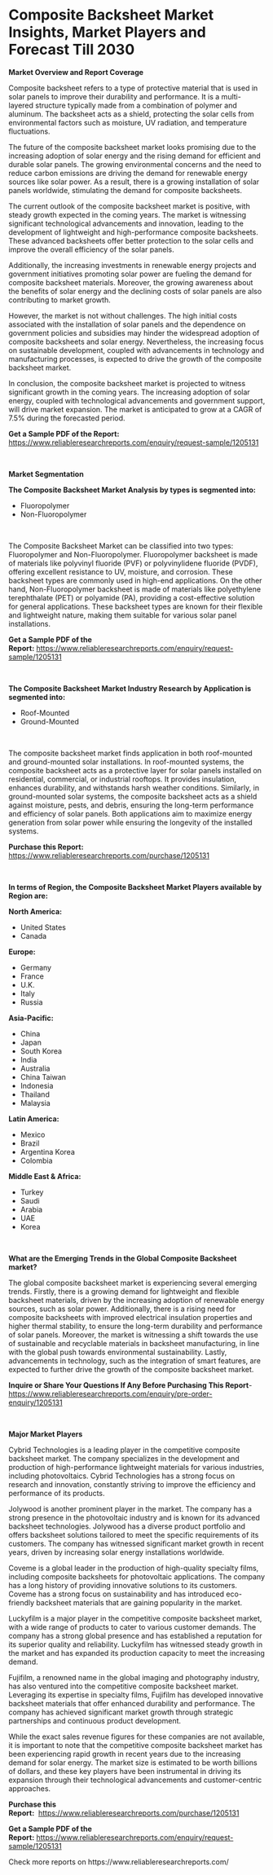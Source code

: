 <p><h1>Composite Backsheet Market Insights, Market Players and Forecast Till 2030</h1></p><p><strong>Market Overview and Report Coverage</strong></p>
<p><p>Composite backsheet refers to a type of protective material that is used in solar panels to improve their durability and performance. It is a multi-layered structure typically made from a combination of polymer and aluminum. The backsheet acts as a shield, protecting the solar cells from environmental factors such as moisture, UV radiation, and temperature fluctuations.</p><p>The future of the composite backsheet market looks promising due to the increasing adoption of solar energy and the rising demand for efficient and durable solar panels. The growing environmental concerns and the need to reduce carbon emissions are driving the demand for renewable energy sources like solar power. As a result, there is a growing installation of solar panels worldwide, stimulating the demand for composite backsheets.</p><p>The current outlook of the composite backsheet market is positive, with steady growth expected in the coming years. The market is witnessing significant technological advancements and innovation, leading to the development of lightweight and high-performance composite backsheets. These advanced backsheets offer better protection to the solar cells and improve the overall efficiency of the solar panels.</p><p>Additionally, the increasing investments in renewable energy projects and government initiatives promoting solar power are fueling the demand for composite backsheet materials. Moreover, the growing awareness about the benefits of solar energy and the declining costs of solar panels are also contributing to market growth.</p><p>However, the market is not without challenges. The high initial costs associated with the installation of solar panels and the dependence on government policies and subsidies may hinder the widespread adoption of composite backsheets and solar energy. Nevertheless, the increasing focus on sustainable development, coupled with advancements in technology and manufacturing processes, is expected to drive the growth of the composite backsheet market.</p><p>In conclusion, the composite backsheet market is projected to witness significant growth in the coming years. The increasing adoption of solar energy, coupled with technological advancements and government support, will drive market expansion. The market is anticipated to grow at a CAGR of 7.5% during the forecasted period.</p></p>
<p><strong>Get a Sample PDF of the Report:</strong> <a href="https://www.reliableresearchreports.com/enquiry/request-sample/1205131">https://www.reliableresearchreports.com/enquiry/request-sample/1205131</a></p>
<p>&nbsp;</p>
<p><strong>Market Segmentation</strong></p>
<p><strong>The Composite Backsheet Market Analysis by types is segmented into:</strong></p>
<p><ul><li>Fluoropolymer</li><li>Non-Fluoropolymer</li></ul></p>
<p>&nbsp;</p>
<p><p>The Composite Backsheet Market can be classified into two types: Fluoropolymer and Non-Fluoropolymer. Fluoropolymer backsheet is made of materials like polyvinyl fluoride (PVF) or polyvinylidene fluoride (PVDF), offering excellent resistance to UV, moisture, and corrosion. These backsheet types are commonly used in high-end applications. On the other hand, Non-Fluoropolymer backsheet is made of materials like polyethylene terephthalate (PET) or polyamide (PA), providing a cost-effective solution for general applications. These backsheet types are known for their flexible and lightweight nature, making them suitable for various solar panel installations.</p></p>
<p><strong>Get a Sample PDF of the Report:</strong>&nbsp;<a href="https://www.reliableresearchreports.com/enquiry/request-sample/1205131">https://www.reliableresearchreports.com/enquiry/request-sample/1205131</a></p>
<p>&nbsp;</p>
<p><strong>The Composite Backsheet Market Industry Research by Application is segmented into:</strong></p>
<p><ul><li>Roof-Mounted</li><li>Ground-Mounted</li></ul></p>
<p>&nbsp;</p>
<p><p>The composite backsheet market finds application in both roof-mounted and ground-mounted solar installations. In roof-mounted systems, the composite backsheet acts as a protective layer for solar panels installed on residential, commercial, or industrial rooftops. It provides insulation, enhances durability, and withstands harsh weather conditions. Similarly, in ground-mounted solar systems, the composite backsheet acts as a shield against moisture, pests, and debris, ensuring the long-term performance and efficiency of solar panels. Both applications aim to maximize energy generation from solar power while ensuring the longevity of the installed systems.</p></p>
<p><strong>Purchase this Report:</strong>&nbsp; <a href="https://www.reliableresearchreports.com/purchase/1205131">https://www.reliableresearchreports.com/purchase/1205131</a></p>
<p>&nbsp;</p>
<p><strong>In terms of Region, the Composite Backsheet Market Players available by Region are:</strong></p>
<p>
    <p> <strong> North America: </strong>
        <ul>
            <li>United States</li>
            <li>Canada</li>
        </ul>
        </p> 
    <p> <strong> Europe: </strong>
        <ul>
            <li>Germany</li>
            <li>France</li>
            <li>U.K.</li>
            <li>Italy</li>
            <li>Russia</li>
        </ul>
        </p> 
    <p> <strong> Asia-Pacific: </strong>
        <ul>
            <li>China</li>
            <li>Japan</li>
            <li>South Korea</li>
            <li>India</li>
            <li>Australia</li>
            <li>China Taiwan</li>
            <li>Indonesia</li>
            <li>Thailand</li>
            <li>Malaysia</li>
        </ul>
        </p> 
    <p> <strong> Latin America: </strong>
        <ul>
            <li>Mexico</li>
            <li>Brazil</li>
            <li>Argentina Korea</li>
            <li>Colombia</li>
        </ul>
        </p> 
    <p> <strong> Middle East & Africa: </strong>
        <ul>
            <li>Turkey</li>
            <li>Saudi</li>
            <li>Arabia</li>
            <li>UAE</li>
            <li>Korea</li>
        </ul>
    </p>
    </p>
<p>&nbsp;</p>
<p><strong>What are the Emerging Trends in the Global Composite Backsheet market?</strong></p>
<p><p>The global composite backsheet market is experiencing several emerging trends. Firstly, there is a growing demand for lightweight and flexible backsheet materials, driven by the increasing adoption of renewable energy sources, such as solar power. Additionally, there is a rising need for composite backsheets with improved electrical insulation properties and higher thermal stability, to ensure the long-term durability and performance of solar panels. Moreover, the market is witnessing a shift towards the use of sustainable and recyclable materials in backsheet manufacturing, in line with the global push towards environmental sustainability. Lastly, advancements in technology, such as the integration of smart features, are expected to further drive the growth of the composite backsheet market.</p></p>
<p><strong>Inquire or Share Your Questions If Any Before Purchasing This Report</strong>- <a href="https://www.reliableresearchreports.com/enquiry/pre-order-enquiry/1205131">https://www.reliableresearchreports.com/enquiry/pre-order-enquiry/1205131</a></p>
<p>&nbsp;</p>
<p><strong>Major Market Players</strong></p>
<p><p>Cybrid Technologies is a leading player in the competitive composite backsheet market. The company specializes in the development and production of high-performance lightweight materials for various industries, including photovoltaics. Cybrid Technologies has a strong focus on research and innovation, constantly striving to improve the efficiency and performance of its products.</p><p>Jolywood is another prominent player in the market. The company has a strong presence in the photovoltaic industry and is known for its advanced backsheet technologies. Jolywood has a diverse product portfolio and offers backsheet solutions tailored to meet the specific requirements of its customers. The company has witnessed significant market growth in recent years, driven by increasing solar energy installations worldwide.</p><p>Coveme is a global leader in the production of high-quality specialty films, including composite backsheets for photovoltaic applications. The company has a long history of providing innovative solutions to its customers. Coveme has a strong focus on sustainability and has introduced eco-friendly backsheet materials that are gaining popularity in the market.</p><p>Luckyfilm is a major player in the competitive composite backsheet market, with a wide range of products to cater to various customer demands. The company has a strong global presence and has established a reputation for its superior quality and reliability. Luckyfilm has witnessed steady growth in the market and has expanded its production capacity to meet the increasing demand.</p><p>Fujifilm, a renowned name in the global imaging and photography industry, has also ventured into the competitive composite backsheet market. Leveraging its expertise in specialty films, Fujifilm has developed innovative backsheet materials that offer enhanced durability and performance. The company has achieved significant market growth through strategic partnerships and continuous product development.</p><p>While the exact sales revenue figures for these companies are not available, it is important to note that the competitive composite backsheet market has been experiencing rapid growth in recent years due to the increasing demand for solar energy. The market size is estimated to be worth billions of dollars, and these key players have been instrumental in driving its expansion through their technological advancements and customer-centric approaches.</p></p>
<p><strong>Purchase this Report:</strong>&nbsp;&nbsp;<a href="https://www.reliableresearchreports.com/purchase/1205131">https://www.reliableresearchreports.com/purchase/1205131</a></p>
<p></p>
<p><strong>Get a Sample PDF of the Report:</strong>&nbsp;<a href="https://www.reliableresearchreports.com/enquiry/request-sample/1205131">https://www.reliableresearchreports.com/enquiry/request-sample/1205131</a></p>
<p>Check more reports on https://www.reliableresearchreports.com/</p>